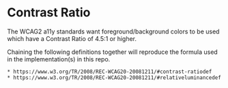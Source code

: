 # Contrast Ratio

The WCAG2 a11y standards want foreground/background colors to be used which
have a Contrast Ratio of 4.5:1 or higher.

Chaining the following definitions together will reproduce the formula
used in the implementation(s) in this repo.

    * https://www.w3.org/TR/2008/REC-WCAG20-20081211/#contrast-ratiodef
    * https://www.w3.org/TR/2008/REC-WCAG20-20081211/#relativeluminancedef
